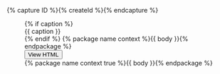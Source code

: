 {% capture ID %}{% createId %}{% endcapture %}

<figure class="border border-base-lighter margin-0 margin-y-3 padding-3 radius-lg" tabindex="0" {% if label %}aria-label="{{ label }}"{% endif %}>
  <div class="margin-0 margin-bottom-3">
    {% if caption %}<figcaption class="margin-bottom-2">{{ caption }}</figcaption>{% endif %}
    {% package name context %}{{ body }}{% endpackage %}
  </div>

  <div class="margin-0">
    <div class="usa-accordion cfa-accordion">
      <div class="usa-accordion__heading">
        <button type="button" class="usa-accordion__button" aria-expanded="false" aria-controls="aria-c-{{ ID }}">
          View HTML
        </button>
      </div>
      <div id="aria-c-{{ ID }}" class="usa-accordion__content overflow-visible padding-0">
        {% package name context true %}{{ body }}{% endpackage %}
      </div>
    </div>
  </div>
</figure>